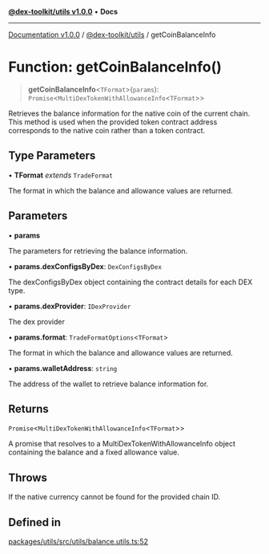 [**@dex-toolkit/utils v1.0.0**](../README.md) • **Docs**

***

[Documentation v1.0.0](../../../packages.md) / [@dex-toolkit/utils](../README.md) / getCoinBalanceInfo

# Function: getCoinBalanceInfo()

> **getCoinBalanceInfo**\<`TFormat`\>(`params`): `Promise`\<`MultiDexTokenWithAllowanceInfo`\<`TFormat`\>\>

Retrieves the balance information for the native coin of the current chain.
This method is used when the provided token contract address corresponds to the native coin rather than a token contract.

## Type Parameters

• **TFormat** *extends* `TradeFormat`

The format in which the balance and allowance values are returned.

## Parameters

• **params**

The parameters for retrieving the balance information.

• **params.dexConfigsByDex**: `DexConfigsByDex`

The dexConfigsByDex object containing the contract details for each DEX type.

• **params.dexProvider**: `IDexProvider`

The dex provider

• **params.format**: `TradeFormatOptions`\<`TFormat`\>

The format in which the balance and allowance values are returned.

• **params.walletAddress**: `string`

The address of the wallet to retrieve balance information for.

## Returns

`Promise`\<`MultiDexTokenWithAllowanceInfo`\<`TFormat`\>\>

A promise that resolves to a MultiDexTokenWithAllowanceInfo object containing the balance and a fixed allowance value.

## Throws

If the native currency cannot be found for the provided chain ID.

## Defined in

[packages/utils/src/utils/balance.utils.ts:52](https://github.com/niZmosis/dex-toolkit/blob/3d8b41b44787b30fbea5de3ab4737662ffb61bc8/packages/utils/src/utils/balance.utils.ts#L52)
